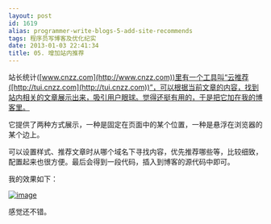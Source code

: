 ```yaml
---
layout: post
id: 1619
alias: programmer-write-blogs-5-add-site-recommends
tags: 程序员写博客及优化纪实
date: 2013-01-03 22:41:34
title: 05. 增加站内推荐
---
```


站长统计([www.cnzz.com](http://www.cnzz.com))里有一个工具叫“云推荐([http://tui.cnzz.com](http://tui.cnzz.com))”，可以根据当前文章的内容，找到站内相关的文章展示出来，吸引用户眼球。觉得还挺有用的，于是把它加在我的博客里。

它提供了两种方式展示，一种是固定在页面中的某个位置，一种是悬浮在浏览器的某个边上。

可以设置样式、推荐文章时从哪个域名下寻找内容，优先推荐哪些等，比较细致，配置起来也很方便。最后会得到一段代码，插入到博客的源代码中即可。

我的效果如下：

[![image](http://freewind.me/wp-content/uploads/2013/01/image_thumb70.png "image")](http://freewind.me/wp-content/uploads/2013/01/image70.png)

感觉还不错。
